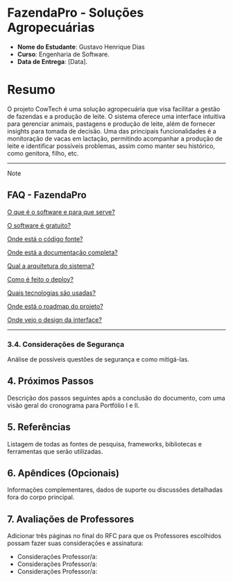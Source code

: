 # FazendaPro - Soluções Agropecuárias

- **Nome do Estudante**: Gustavo Henrique Dias
- **Curso**: Engenharia de Software.
- **Data de Entrega**: [Data].

# Resumo

O projeto CowTech é uma solução agropecuária que visa facilitar a gestão de fazendas e a produção de leite. O sistema oferece uma interface intuitiva para gerenciar animais, pastagens e produção de leite, além de fornecer insights para tomada de decisão. Uma das principais funcionalidades é a monitoração de vacas em lactação, permitindo acompanhar a produção de leite e identificar possíveis problemas, assim como manter seu histórico, como genitora, filho, etc.

---

> [!NOTE]
>
> ## FAQ - FazendaPro
>
> [O que é o software e para que serve?](https://github.com/fazendapro/cowtech/wiki/Introduction-&-Description)
>   
> [O software é gratuito?](https://github.com/fazendapro/cowtech/wiki/Planos-e-Precos)
> 
> [Onde está o código fonte?](https://github.com/fazendapro/cowtech/projects)
> 
> [Onde está a documentação completa?](https://github.com/fazendapro/cowtech/wiki)
> 
> [Qual a arquitetura do sistema?](https://github.com/fazendapro/cowtech/wiki/Arquitetura)
> 
> [Como é feito o deploy?](https://github.com/fazendapro/cowtech/actions)
> 
> [Quais tecnologias são usadas?](https://github.com/fazendapro/cowtech/wiki/Stack-Tecnológica)
> 
> [Onde está o roadmap do projeto?](https://github.com/fazendapro/cowtech/projects/1)
> 
> [Onde vejo o design da interface?](https://www.figma.com/design/exemplo-agrogest)

---

### 3.4. Considerações de Segurança

Análise de possíveis questões de segurança e como mitigá-las.

## 4. Próximos Passos

Descrição dos passos seguintes após a conclusão do documento, com uma visão geral do cronograma para Portfólio I e II.

## 5. Referências

Listagem de todas as fontes de pesquisa, frameworks, bibliotecas e ferramentas que serão utilizadas.

## 6. Apêndices (Opcionais)

Informações complementares, dados de suporte ou discussões detalhadas fora do corpo principal.

## 7. Avaliações de Professores

Adicionar três páginas no final do RFC para que os Professores escolhidos possam fazer suas considerações e assinatura:

- Considerações Professor/a:
- Considerações Professor/a:
- Considerações Professor/a:
